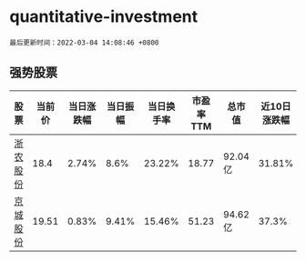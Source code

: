 # quantitative-investment

`最后更新时间：2022-03-04 14:08:46 +0800`

## 强势股票

|股票|当前价|当日涨跌幅|当日振幅|当日换手率|市盈率TTM|总市值|近10日涨跌幅|
|----|----|----|----|----|----|----|----|
|[浙农股份](https://xueqiu.com/S/SZ002758)|18.4|2.74%|8.6%|23.22%|18.77|92.04亿|31.81%|
|[京城股份](https://xueqiu.com/S/SH600860)|19.51|0.83%|9.41%|15.46%|51.23|94.62亿|37.3%|
